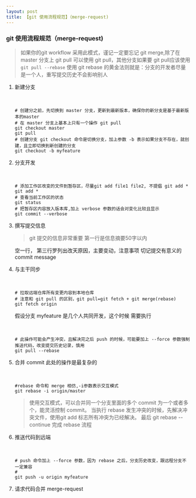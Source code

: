 ```yaml
---
layout: post
title: 【git 使用流程规范】（merge-request)
---
```


### git 使用流程规范（merge-request)

> 如果你的git workflow 采用此模式，谨记一定要忘记 git merge,除了在 master 分支上 git pull 可以使用 git pull，其他分支如果要 git pull应该使用 `git pull --rebase`
> 使用 git rebase 的黄金法则就是：分支的开发者尽量是一个人，重写提交历史不会影响别人

1. 新建分支

   ​                        

   ```
   # 创建分之前，先切换到 master 分支，更新到最新版本，确保你的新分支是基于最新版本的master
   # 在 master 分支上基本上只有一个操作 git pull
   git checkout master
   git pull
   # 创建分支 git checkout 命令是切换分支，加上参数 -b 表示如果分支不存在，就创建，且立即切换到新创建的分支
   git checkout -b myfeature
   ```

2. 分支开发

   ​                        

   ```
   # 添加工作区改变的文件到暂存区，尽量git add file1 file2, 不提倡 git add *
   git add *
   # 查看当前工作区的状态
   git status
   # 把暂存区内容放入版本库,加上 verbose 参数的话会对变化比较且显示
   git commit --verbose
   ```

3. 撰写提交信息

   > git 提交的信息非常重要
   > 第一行是信息摘要50字以内

   空一行，
   第三行罗列出改天原因，主要变动，注意事项
   切记提交有意义的 commit message

4. 与主干同步

   ​                        

   ```
   # 拉取远端仓库所有变更内容到本地仓库
   # 注意和 git pull 的区别，git pull=git fetch + git merge(rebase)
   git fetch origin
   ```

   假设分支 myfeature 是几个人共同开发，这个时候 需要执行

   ​                        

   ```
   # 此操作可能会产生冲突，且解决完之后 push 的时候，可能要加上 --force 参数强制推送代码，改变提交历史记录，慎用
   git pull --rebase
   ```

5. 合并 commit
   此处的操作是最复杂的

   ​                        

   ```
   #rebase 命令和 merge 相仿,-i参数表示交互模式
   git rebase -i origin/master
   ```

   > 使用交互模式，可以合并同一个分支里面的多个 commit 为一个或者多个，能灵活控制 commit。
   > 当执行 rebase 发生冲突的时候，先解决冲突文件，使用git add 标志所有冲突为已经解决。                    最后 git rebase --continue 完成 rebase 流程

6. 推送代码到远端

   ​                        

   ```
   # push 命令加上 --force 参数，因为 rebase 之后，分支历史改变，跟远程分支不一定兼容
   # 
   git push -u origin myfeature 
   ```

7. 请求代码合并 merge-request

